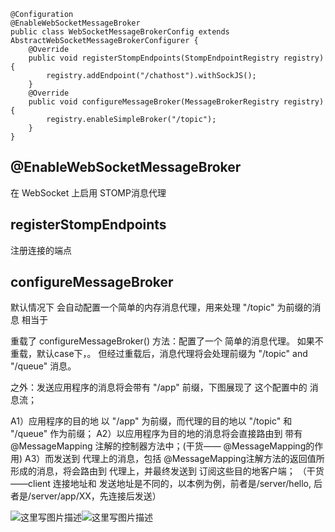 





```
@Configuration  
@EnableWebSocketMessageBroker
public class WebSocketMessageBrokerConfig extends AbstractWebSocketMessageBrokerConfigurer {
    @Override
    public void registerStompEndpoints(StompEndpointRegistry registry) {
        registry.addEndpoint("/chathost").withSockJS();
    }
    @Override
    public void configureMessageBroker(MessageBrokerRegistry registry) {
        registry.enableSimpleBroker("/topic");
    }
}
```


## @EnableWebSocketMessageBroker 

在 WebSocket 上启用 STOMP消息代理


## registerStompEndpoints

注册连接的端点

## configureMessageBroker


默认情况下
    会自动配置一个简单的内存消息代理，用来处理 "/topic" 为前缀的消息
    相当于


重载了 configureMessageBroker() 方法：配置了一个 简单的消息代理。
如果不重载，默认case下，。
但经过重载后，消息代理将会处理前缀为 "/topic" and "/queue" 消息。


之外：发送应用程序的消息将会带有 "/app" 前缀，下图展现了 这个配置中的 消息流；



A1）应用程序的目的地 以 "/app" 为前缀，而代理的目的地以 "/topic" 和 "/queue" 作为前缀；
A2）以应用程序为目的地的消息将会直接路由到 带有 @MessageMapping 注解的控制器方法中；(干货—— @MessageMapping的作用)
A3）而发送到 代理上的消息，包括 @MessageMapping注解方法的返回值所形成的消息，将会路由到 代理上，并最终发送到 订阅这些目的地客户端；
（干货——client 连接地址和 发送地址是不同的，以本例为例，前者是/server/hello, 后者是/server/app/XX，先连接后发送）



![这里写图片描述](http://img.blog.csdn.net/20180131144953495?watermark/2/text/aHR0cDovL2Jsb2cuY3Nkbi5uZXQvcm9kX2pvaG4=/font/5a6L5L2T/fontsize/400/fill/I0JBQkFCMA==/dissolve/70/gravity/SouthEast)![这里写图片描述](http://img.blog.csdn.net/20180117101907667?watermark/2/text/aHR0cDovL2Jsb2cuY3Nkbi5uZXQvcm9kX2pvaG4=/font/5a6L5L2T/fontsize/400/fill/I0JBQkFCMA==/dissolve/70/gravity/SouthEast)



# 





